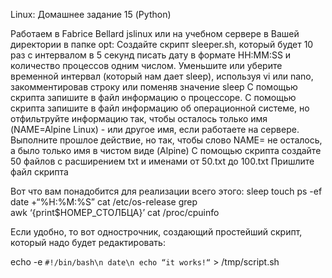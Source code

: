 Linux: Домашнее задание 15 (Python)

Работаем в Fabrice Bellard jslinux или на учебном сервере в Вашей директории в папке opt:
Создайте скрипт sleeper.sh, который будет 10 раз с интервалом в 5 секунд писать дату в формате HH:MM:SS и количество процессов одним числом.
Уменьшите или уберите временной интервал (который нам дает sleep), используя vi или nano, закомментировав строку или поменяв значение sleep
С помощью скрипта запишите в файл информацию о процессоре. 
С помощью скрипта запишите в файл информацию об операционной системе, но отфильтруйте информацию так, чтобы осталось только имя (NAME=Alpine Linux) - или другое имя, если работаете на сервере.
Выполните прошлое действие, но так, чтобы слово NAME= не осталось, а было только имя в чистом виде (Alpine)
С помощью скрипта создайте 50 файлов с расширением txt и именами от 50.txt до 100.txt
Пришлите файл скрипта

Вот что вам понадобится для реализации всего этого: 
sleep
touch
ps -ef
date +“%H:%M:%S”
cat /etc/os-release
grep   
 awk ‘{print$НОМЕР_СТОЛБЦА}’
cat /proc/cpuinfo

Если удобно, то вот однострочник, создающий простейший скрипт, который надо будет редактировать: 

echo -e `#!/bin/bash\n date\n echo “it works!“` > /tmp/script.sh
